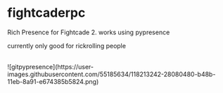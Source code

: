
# fightcaderpc
Rich Presence for Fightcade 2.
works using pypresence

currently only good for rickrolling people

<br>
![gitpypresence](https://user-images.githubusercontent.com/55185634/118213242-28080480-b48b-11eb-8a91-e674385b5824.png)
